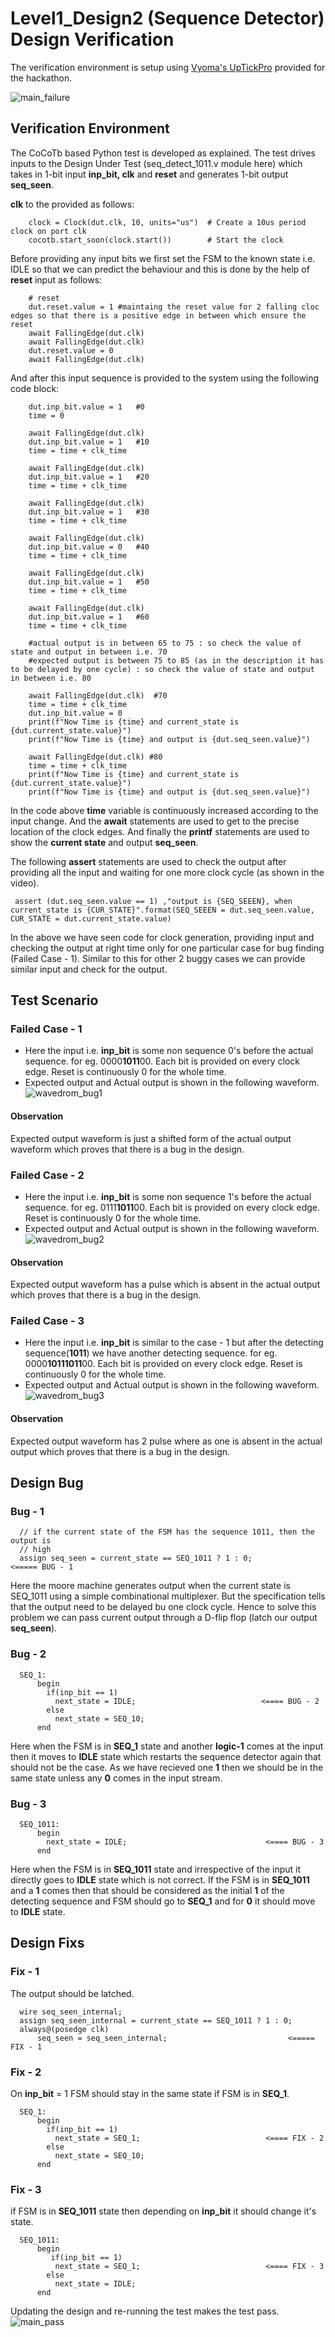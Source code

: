 # Level1_Design2 (Sequence Detector) Design Verification
The verification environment is setup using [Vyoma's UpTickPro](https://vyomasystems.com) provided for the hackathon.

![main_failure](https://user-images.githubusercontent.com/33130256/180493834-88c83a9a-8264-463d-9d39-00a811a92146.png)

## Verification Environment
The CoCoTb based Python test is developed as explained. The test drives inputs to the Design Under Test (seq_detect_1011.v module here) which takes in 1-bit input **inp_bit,
clk** and **reset** and generates 1-bit output **seq_seen**.

**clk** to the provided as follows:
```
    clock = Clock(dut.clk, 10, units="us")  # Create a 10us period clock on port clk
    cocotb.start_soon(clock.start())        # Start the clock
```
Before providing any input bits we first set the FSM to the known state i.e. IDLE so that we can predict the behaviour and this is done by the help of **reset** input as follows:
```
    # reset
    dut.reset.value = 1 #maintaing the reset value for 2 falling cloc edges so that there is a positive edge in between which ensure the reset
    await FallingEdge(dut.clk)  
    await FallingEdge(dut.clk)
    dut.reset.value = 0
    await FallingEdge(dut.clk)
```
And after this input sequence is provided to the system using the following code block:
```
    dut.inp_bit.value = 1   #0
    time = 0
    
    await FallingEdge(dut.clk) 
    dut.inp_bit.value = 1   #10
    time = time + clk_time
    
    await FallingEdge(dut.clk)
    dut.inp_bit.value = 1   #20
    time = time + clk_time
    
    await FallingEdge(dut.clk)
    dut.inp_bit.value = 1   #30
    time = time + clk_time

    await FallingEdge(dut.clk)
    dut.inp_bit.value = 0   #40
    time = time + clk_time

    await FallingEdge(dut.clk)
    dut.inp_bit.value = 1   #50
    time = time + clk_time

    await FallingEdge(dut.clk)
    dut.inp_bit.value = 1   #60
    time = time + clk_time

    #actual output is in between 65 to 75 : so check the value of state and output in between i.e. 70
    #expected output is between 75 to 85 (as in the description it has to be delayed by one cycle) : so check the value of state and output in between i.e. 80
    
    await FallingEdge(dut.clk)  #70 
    time = time + clk_time
    dut.inp_bit.value = 0  
    print(f"Now Time is {time} and current_state is {dut.current_state.value}")
    print(f"Now Time is {time} and output is {dut.seq_seen.value}")

    await FallingEdge(dut.clk) #80
    time = time + clk_time
    print(f"Now Time is {time} and current_state is {dut.current_state.value}")
    print(f"Now Time is {time} and output is {dut.seq_seen.value}")
```
In the code above **time** variable is continuously increased according to the input change. And the **await** statements are used to get to the precise location of the clock
edges. And finally the **printf** statements are used to show the **current state** and output **seq_seen**.

The following **assert** statements are used to check the output after providing all the input and waiting for one more clock cycle (as shown in the video).
```
 assert (dut.seq_seen.value == 1) ,"output is {SEQ_SEEEN}, when current_state is {CUR_STATE}".format(SEQ_SEEEN = dut.seq_seen.value, CUR_STATE = dut.current_state.value)
```

In the above we have seen code for clock generation, providing input and checking the output at right time only for one particular case for bug finding (Failed Case - 1).
Similar to this for other 2 buggy cases we can provide similar input and check for the output.

## Test Scenario
### Failed Case - 1
-  Here the input i.e. **inp_bit** is some non sequence 0's before the actual sequence. for eg. 0000**1011**00. Each bit is provided on every clock edge. Reset is continuously 0 for the whole time.
-  Expected output and Actual output is shown in the following waveform.
![wavedrom_bug1](https://user-images.githubusercontent.com/33130256/180498912-8db51826-34b6-4457-ae55-85162b35425c.png)
#### Observation
Expected output waveform is just a shifted form of the actual output waveform which proves that there is a bug in the design.

### Failed Case - 2
-  Here the input i.e. **inp_bit** is some non sequence 1's before the actual sequence. for eg. 0111**1011**00. Each bit is provided on every clock edge. Reset is continuously 0 for the whole time.
-  Expected output and Actual output is shown in the following waveform.
![wavedrom_bug2](https://user-images.githubusercontent.com/33130256/180499890-e4c40dbd-e161-4591-a252-b3f648e9a8c5.png)

#### Observation
Expected output waveform has a pulse which is absent in the actual output which proves that there is a bug in the design.

### Failed Case - 3
-  Here the input i.e. **inp_bit** is similar to the case - 1 but after the detecting sequence(**1011**) we have another detecting sequence. for eg. 0000**10111011**00. Each bit is provided on every clock edge. Reset is continuously 0 for the whole time.
-  Expected output and Actual output is shown in the following waveform.
![wavedrom_bug3](https://user-images.githubusercontent.com/33130256/180506456-f37d1d33-d3d0-4a0d-8d87-d95325d1038f.png)

#### Observation
Expected output waveform has 2 pulse where as one is absent in the actual output which proves that there is a bug in the design.

## Design Bug
### Bug - 1
```
  // if the current state of the FSM has the sequence 1011, then the output is
  // high
  assign seq_seen = current_state == SEQ_1011 ? 1 : 0;                        <===== BUG - 1
```
Here the moore machine generates output when the current state is SEQ_1011 using a simple combinational multiplexer. But the specification tells that the output need to be delayed bu one clock cycle.
Hence to solve this problem we can pass current output through a D-flip flop (latch our output **seq_seen**).

### Bug - 2
```
  SEQ_1:
      begin
        if(inp_bit == 1)
          next_state = IDLE;                            <==== BUG - 2
        else
          next_state = SEQ_10;
      end
```
Here when the FSM is in **SEQ_1** state and another **logic-1** comes at the input then it moves to **IDLE** state which restarts the sequence detector again that should not be the case.
As we have recieved one **1** then we should be in the same state unless any **0** comes in the input stream.

### Bug - 3
```
  SEQ_1011:
      begin
        next_state = IDLE;                               <==== BUG - 3
      end
```
Here when the FSM is in **SEQ_1011** state and irrespective of the input it directly goes to **IDLE** state which is not correct. If the FSM is in **SEQ_1011** and a **1** comes then
that should be considered as the initial **1** of the detecting sequence and FSM should go to **SEQ_1** and for **0** it should move to **IDLE** state.

## Design Fixs
### Fix - 1
The output should be latched.
```
  wire seq_seen_internal;
  assign seq_seen_internal = current_state == SEQ_1011 ? 1 : 0;  
  always@(posedge clk)
      seq_seen = seq_seen_internal;                           <===== FIX - 1
```

### Fix - 2
On **inp_bit**  = 1 FSM should stay in the same state if FSM is in **SEQ_1**.
```
  SEQ_1:
      begin
        if(inp_bit == 1)
          next_state = SEQ_1;                            <==== FIX - 2
        else
          next_state = SEQ_10;
      end
```

### Fix - 3
if FSM is in **SEQ_1011** state then depending on **inp_bit** it should change it's state.
```
  SEQ_1011:
      begin
         if(inp_bit == 1)
          next_state = SEQ_1;                            <==== FIX - 3
        else
          next_state = IDLE;
      end
```
Updating the design and re-running the test makes the test pass.
![main_pass](https://user-images.githubusercontent.com/33130256/180516526-c29772d7-a3de-466b-8d94-cfa095087354.png)
